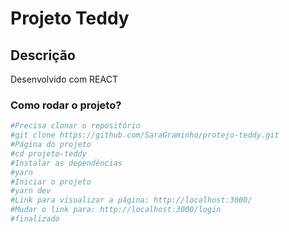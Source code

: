 <h1>Projeto Teddy</h1>

<h2>Descrição</h2>
<p>Desenvolvido com REACT</>

<h3>Como rodar o projeto?</h3>

```bash
#Precisa clonar o repositório
#git clone https://github.com/SaraGraminho/protejo-teddy.git
#Página do projeto
#cd projeto-teddy
#Instalar as dependências
#yarn
#Iniciar o projeto
#yarn dev
#Link para visualizar a página: http://localhost:3000/
#Mudar o link para: http://localhost:3000/login
#finalizado
